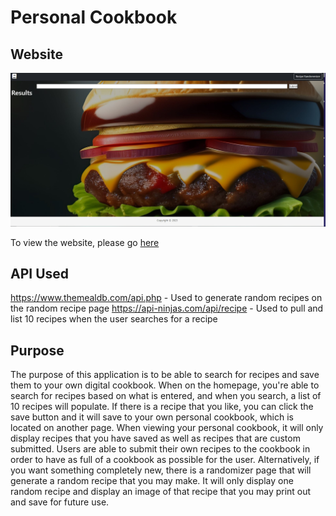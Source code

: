 # Personal Cookbook

## Website

![Cookbook Website](./assets/images/example.jpg)

To view the website, please go [here](https://tzuzu.github.io/Personal-Cookbook/)

## API Used

https://www.themealdb.com/api.php - Used to generate random recipes on the random recipe page
https://api-ninjas.com/api/recipe - Used to pull and list 10 recipes when the user searches for a recipe

## Purpose

The purpose of this application is to be able to search for recipes and save them to your own digital cookbook. When on the homepage, you're able to search for recipes based on what is entered, and when you search, a list of 10 recipes will populate. If there is a recipe that you like, you can click the save button and it will save to your own personal cookbook, which is located on another page. When viewing your personal cookbook, it will only display recipes that you have saved as well as recipes that are custom submitted. Users are able to submit their own recipes to the cookbook in order to have as full of a cookbook as possible for the user. Alternatively, if you want something completely new, there is a randomizer page that will generate a random recipe that you may make. It will only display one random recipe and display an image of that recipe that you may print out and save for future use.
